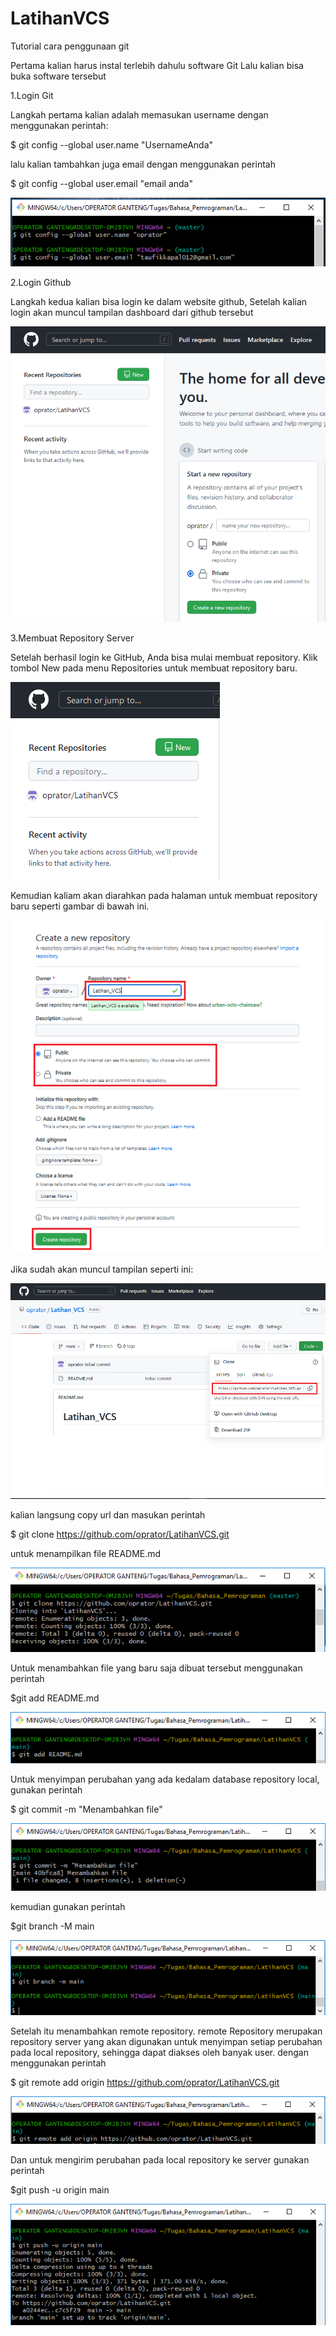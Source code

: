 # LatihanVCS
Tutorial cara penggunaan git

Pertama kalian harus instal terlebih dahulu software Git Lalu kalian bisa buka software tersebut

1.Login Git

Langkah pertama kalian adalah memasukan username dengan menggunakan perintah:

$ git config --global user.name "UsernameAnda"

lalu kalian tambahkan juga email dengan menggunakan perintah

$ git config --global user.email "email anda"

![Gambar 1](screenshot/1.png)

2.Login Github

Langkah kedua kalian bisa login ke dalam website github, Setelah kalian login akan muncul tampilan dashboard dari github tersebut

![Gambar 2](screenshot/2.png)

3.Membuat Repository Server

Setelah berhasil login ke GitHub, Anda bisa mulai membuat repository. Klik tombol New pada menu Repositories untuk membuat repository baru.

![Gambar 3](screenshot/3.png)

Kemudian kaliam akan diarahkan pada halaman untuk membuat repository baru seperti gambar di bawah ini.

![Gambar 4](screenshot/4.png)

Jika sudah akan muncul tampilan seperti ini:

![Gambar 5](screenshot/5.png)

kalian langsung copy url dan masukan perintah

$ git clone https://github.com/oprator/LatihanVCS.git

untuk menampilkan file README.md 

![Gambar 6](screenshot/6.png)

Untuk menambahkan file yang baru saja dibuat tersebut menggunakan perintah

$git add README.md

![Gambar 7](screenshot/7.png)

Untuk menyimpan perubahan yang ada kedalam database repository local, gunakan perintah

$ git commit -m "Menambahkan file"

![Gambar 8](screenshot/8.png)

kemudian gunakan perintah

$git branch -M main

![Gambar 9](screenshot/9.png)

Setelah itu menambahkan remote repository. remote Repository merupakan repository server yang akan digunakan untuk menyimpan setiap perubahan pada local repository, sehingga dapat diakses oleh banyak user. dengan menggunakan perintah

$ git remote add origin https://github.com/oprator/LatihanVCS.git

![Gambar 10](screenshot/10.png)

Dan untuk mengirim perubahan pada local repository ke server gunakan perintah

$git push -u origin main

![Gambar 11](screenshot/11.png)
